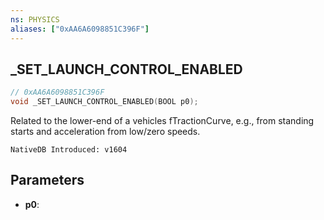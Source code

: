 ```yaml
---
ns: PHYSICS
aliases: ["0xAA6A6098851C396F"]
---
```

## _SET_LAUNCH_CONTROL_ENABLED

```c
// 0xAA6A6098851C396F
void _SET_LAUNCH_CONTROL_ENABLED(BOOL p0);
```

Related to the lower-end of a vehicles fTractionCurve, e.g., from standing starts and acceleration from low/zero speeds.

```
NativeDB Introduced: v1604
```

## Parameters
* **p0**:
